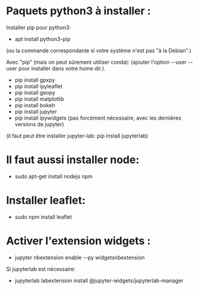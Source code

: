 # Paquets python3 à installer :

Installer pip pour python3:

- apt install python3-pip

(ou la commande correspondante si votre système n'est pas "à la Debian".)

Avec "pip" (mais on peut sûrement utiliser conda):
(ajouter l'option --user --user pour installer dans votre home dir.).

- pip install gpxpy
- pip install ipyleaflet
- pip install geopy
- pip install matplotlib
- pip install bokeh
- pip install jupyter
- pip install ipywidgets (pas forcément nécessaire, avec les dernières
                        versions de jupyter)

(il faut peut être installer jupyter-lab: pip install jupyterlab)

# Il faut aussi installer node:

- sudo apt-get install nodejs npm

# Installer leaflet:

- sudo npm install leaflet

# Activer l'extension widgets :

- jupyter nbextension enable --py widgetsnbextension

Si jupyterlab est nécessaire:
- jupyterlab labextension install @jupyter-widgets/jupyterlab-manager

